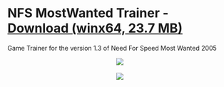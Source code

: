 # NFS MostWanted Trainer - [Download (winx64, 23.7 MB)](https://raw.githubusercontent.com/odell0111/NFS_MostWanted_Trainer/main/NFS%20MostWanted%201.3%20Trainer%20by%20Odell.exe)

Game Trainer for the version 1.3 of Need For Speed Most Wanted 2005

<div align="center">
  <img src="NFS%20MostWanted%201.3%20Trainer%20byOdell.PNG"> <br/><br/>
  <img src="NFS%20MostWanted%201.3%20Trainer%20by%20Odell.gif?raw=true"> <br/><br/>
</div>
